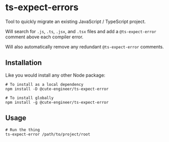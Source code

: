 # ts-expect-errors

Tool to quickly migrate an existing JavaScript / TypeScript project.

Will search for `.js`, `.ts`, `.jsx`, and `.tsx` files and add a
`@ts-expect-error` comment above each compiler error.

Will also automatically remove any redundant `@ts-expect-error` comments.

## Installation

Like you would install any other Node package:
```shell
# To install as a local dependency
npm install -D @cute-engineer/ts-expect-error

# To install globally
npm install -g @cute-engineer/ts-expect-error
```

## Usage

```shell
# Run the thing
ts-expect-error /path/to/project/root
```

